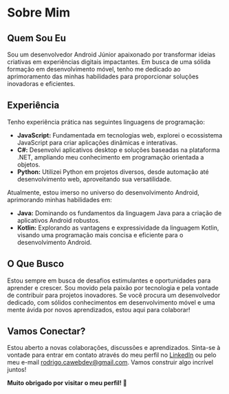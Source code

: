 <body>
  
<h1>Sobre Mim</h1>

<h2>Quem Sou Eu</h2>

<p>Sou um desenvolvedor Android Júnior apaixonado por transformar ideias criativas em experiências digitais impactantes. Em busca de uma sólida formação em desenvolvimento móvel, tenho me dedicado ao aprimoramento das minhas habilidades para proporcionar soluções inovadoras e eficientes.</p>

<h2>Experiência</h2>

<p>Tenho experiência prática nas seguintes linguagens de programação:</p>

<ul>
    <li><strong>JavaScript:</strong> Fundamentada em tecnologias web, explorei o ecossistema JavaScript para criar aplicações dinâmicas e interativas.</li>
    <li><strong>C#:</strong> Desenvolvi aplicativos desktop e soluções baseadas na plataforma .NET, ampliando meu conhecimento em programação orientada a objetos.</li>
    <li><strong>Python:</strong> Utilizei Python em projetos diversos, desde automação até desenvolvimento web, aproveitando sua versatilidade.</li>
</ul>

<p>Atualmente, estou imerso no universo do desenvolvimento Android, aprimorando minhas habilidades em:</p>

<ul>
    <li><strong>Java:</strong> Dominando os fundamentos da linguagem Java para a criação de aplicativos Android robustos.</li>
    <li><strong>Kotlin:</strong> Explorando as vantagens e expressividade da linguagem Kotlin, visando uma programação mais concisa e eficiente para o desenvolvimento Android.</li>
</ul>

<h2>O Que Busco</h2>

<p>Estou sempre em busca de desafios estimulantes e oportunidades para aprender e crescer. Sou movido pela paixão por tecnologia e pela vontade de contribuir para projetos inovadores. Se você procura um desenvolvedor dedicado, com sólidos conhecimentos em desenvolvimento móvel e uma mente ávida por novos aprendizados, estou aqui para colaborar!</p>

<h2>Vamos Conectar?</h2>

<p>Estou aberto a novas colaborações, discussões e aprendizados. Sinta-se à vontade para entrar em contato através do meu perfil no <a target="_blank" href="https://www.linkedin.com/in/rodrigo-cardoso-antonio-275078290/">LinkedIn</a> ou pelo meu e-mail <a href="mailto:rodrigo.cawebdev@gmail.com">rodrigo.cawebdev@gmail.com</a>. Vamos construir algo incrível juntos!</p>

<p><strong>Muito obrigado por visitar o meu perfil! 🚀</strong></p>

</body>
</html>
